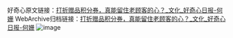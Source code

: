好奇心原文链接：[打折赠品积分券，真能留住老顾客的心？_文化_好奇心日报-何姗](https://www.qdaily.com/articles/9447.html)
WebArchive归档链接：[打折赠品积分券，真能留住老顾客的心？_文化_好奇心日报-何姗](http://web.archive.org/web/20170930080230/http://www.qdaily.com:80/articles/9447.html?)
![image](http://ww3.sinaimg.cn/large/007d5XDply1g3vf908ts5j30u042ie81)